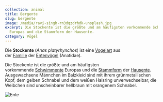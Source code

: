 ```yaml
---
collection: animal
title: Bergente
slug: bergente
image: /media/ravi-singh-rn3dqzdrhdk-unsplash.jpg
excerpt: Die Stockente ist die größte und am häufigsten vorkommende Schwimmente
  Europas und die Stammform der Hausente.
category: Vögel
---
```

Die **Stockente** (*Anas platyrhynchos*) ist eine [Vogel](https://de.wikipedia.org/wiki/V%C3%B6gel "Vögel")[art](https://de.wikipedia.org/wiki/Art_(Biologie) "Art (Biologie)") aus der [Familie](https://de.wikipedia.org/wiki/Familie_(Biologie) "Familie (Biologie)") der [Entenvögel](https://de.wikipedia.org/wiki/Entenv%C3%B6gel "Entenvögel") (Anatidae).

Die Stockente ist die größte und am häufigsten vorkommende [Schwimmente](https://de.wikipedia.org/wiki/Schwimmenten "Schwimmenten") Europas und die [Stammform](https://de.wikipedia.org/wiki/Domestikation "Domestikation") der [Hausente](https://de.wikipedia.org/wiki/Hausente "Hausente"). Ausgewachsene Männchen im Balzkleid sind mit ihrem grünmetallischen Kopf, dem gelben Schnabel und dem weißen Halsring unverwechselbar, die Weibchen sind unscheinbarer hellbraun mit orangenem Schnabel.

![Ente](/media/ravi-singh-rn3dqzdrhdk-unsplash.jpg "Ente")